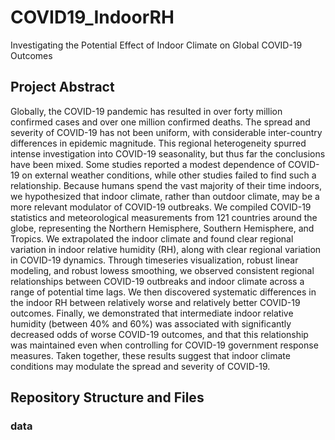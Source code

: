# COVID19_IndoorRH
Investigating the Potential Effect of Indoor Climate on Global COVID-19 Outcomes

## Project Abstract 
Globally, the COVID-19 pandemic has resulted in over forty million confirmed cases and over one million confirmed deaths. The spread and severity of COVID-19 has not been uniform, with considerable inter-country differences in epidemic magnitude. This regional heterogeneity spurred intense investigation into COVID-19 seasonality, but thus far the conclusions have been mixed. Some studies reported a modest dependence of COVID-19 on external weather conditions, while other studies failed to find such a relationship. Because humans spend the vast majority of their time indoors, we hypothesized that indoor climate, rather than outdoor climate, may be a more relevant modulator of COVID-19 outbreaks. We compiled COVID-19 statistics and meteorological measurements from 121 countries around the globe, representing the Northern Hemisphere, Southern Hemisphere, and Tropics. We extrapolated the indoor climate and found clear regional variation in indoor relative humidity (RH), along with clear regional variation in COVID-19 dynamics. Through timeseries visualization, robust linear modeling, and robust lowess smoothing, we observed consistent regional relationships between COVID-19 outbreaks and indoor climate across a range of potential time lags. We then discovered systematic differences in the indoor RH between relatively worse and relatively better COVID-19 outcomes. Finally, we demonstrated that intermediate indoor relative humidity (between 40\% and 60\%) was associated with significantly decreased odds of worse COVID-19 outcomes, and that this relationship was maintained even when controlling for COVID-19 government response measures. Taken together, these results suggest that indoor climate conditions may modulate the spread and severity of COVID-19.


## Repository Structure and Files

### data 
